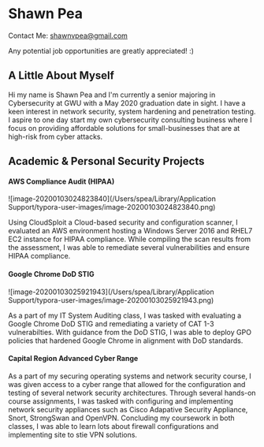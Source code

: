 # Shawn Pea

Contact Me: shawnvpea@gmail.com

Any potential job opportunities are greatly appreciated! :)

## A Little About Myself

Hi my name is Shawn Pea and I'm currently a senior majoring in Cybersecurity at GWU with a May 2020 graduation date in sight. I have a keen interest in network security, system hardening and penetration testing. I aspire to one day start my own cybersecurity consulting business where I focus on providing affordable solutions for small-businesses that are at high-risk from cyber attacks. 

## Academic & Personal Security Projects

#### AWS Compliance Audit (HIPAA)

![image-20200103024823840](/Users/spea/Library/Application Support/typora-user-images/image-20200103024823840.png)

Using CloudSploit a Cloud-based security and configuration scanner, I evaluated an AWS environment hosting a Windows Server 2016 and RHEL7 EC2 instance for HIPAA compliance. While compiling the scan results from the assessment, I was able to remediate several vulnerabilities and ensure HIPAA compliance. 

#### Google Chrome DoD STIG

![image-20200103025921943](/Users/spea/Library/Application Support/typora-user-images/image-20200103025921943.png)

As a part of my IT System Auditing class, I was tasked with evaluating a Google Chrome DoD STIG and remediating a variety of CAT 1-3 vulnerabilties. With guidance from the DoD STIG, I was able to deploy GPO policies that hardened Google Chrome in alignment with DoD standards. 

#### Capital Region Advanced Cyber Range

As a part of my securing operating systems and network security course, I was given access to a cyber range that allowed for the configuration and testing of several network security architectures. Through several hands-on course assignments, I was tasked with configuring and implementing network security appliances such as Cisco Adapative Security Appliance, Snort, StrongSwan and OpenVPN. Concluding my coursework in both classes, I was able to learn lots about firewall configurations and implementing site to stie VPN solutions.  

